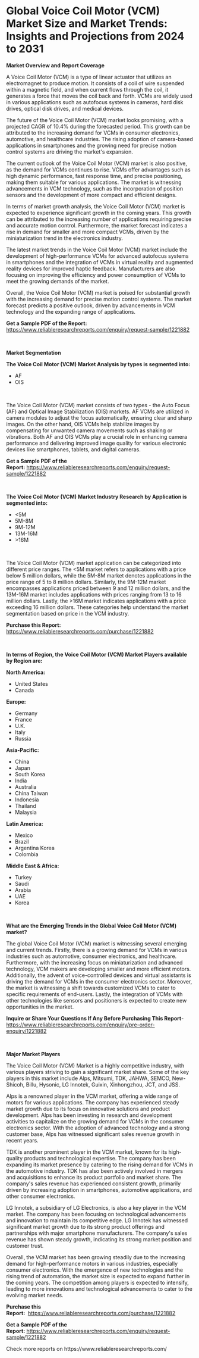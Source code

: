 <p><h1>Global Voice Coil Motor (VCM) Market Size and Market Trends: Insights and Projections from 2024 to 2031</h1></p><p><strong>Market Overview and Report Coverage</strong></p>
<p><p>A Voice Coil Motor (VCM) is a type of linear actuator that utilizes an electromagnet to produce motion. It consists of a coil of wire suspended within a magnetic field, and when current flows through the coil, it generates a force that moves the coil back and forth. VCMs are widely used in various applications such as autofocus systems in cameras, hard disk drives, optical disk drives, and medical devices.</p><p>The future of the Voice Coil Motor (VCM) market looks promising, with a projected CAGR of 10.4% during the forecasted period. This growth can be attributed to the increasing demand for VCMs in consumer electronics, automotive, and healthcare industries. The rising adoption of camera-based applications in smartphones and the growing need for precise motion control systems are driving the market's expansion.</p><p>The current outlook of the Voice Coil Motor (VCM) market is also positive, as the demand for VCMs continues to rise. VCMs offer advantages such as high dynamic performance, fast response time, and precise positioning, making them suitable for various applications. The market is witnessing advancements in VCM technology, such as the incorporation of position sensors and the development of more compact and efficient designs.</p><p>In terms of market growth analysis, the Voice Coil Motor (VCM) market is expected to experience significant growth in the coming years. This growth can be attributed to the increasing number of applications requiring precise and accurate motion control. Furthermore, the market forecast indicates a rise in demand for smaller and more compact VCMs, driven by the miniaturization trend in the electronics industry.</p><p>The latest market trends in the Voice Coil Motor (VCM) market include the development of high-performance VCMs for advanced autofocus systems in smartphones and the integration of VCMs in virtual reality and augmented reality devices for improved haptic feedback. Manufacturers are also focusing on improving the efficiency and power consumption of VCMs to meet the growing demands of the market.</p><p>Overall, the Voice Coil Motor (VCM) market is poised for substantial growth with the increasing demand for precise motion control systems. The market forecast predicts a positive outlook, driven by advancements in VCM technology and the expanding range of applications.</p></p>
<p><strong>Get a Sample PDF of the Report:</strong> <a href="https://www.reliableresearchreports.com/enquiry/request-sample/1221882">https://www.reliableresearchreports.com/enquiry/request-sample/1221882</a></p>
<p>&nbsp;</p>
<p><strong>Market Segmentation</strong></p>
<p><strong>The Voice Coil Motor (VCM) Market Analysis by types is segmented into:</strong></p>
<p><ul><li>AF</li><li>OIS</li></ul></p>
<p>&nbsp;</p>
<p><p>The Voice Coil Motor (VCM) market consists of two types - the Auto Focus (AF) and Optical Image Stabilization (OIS) markets. AF VCMs are utilized in camera modules to adjust the focus automatically, ensuring clear and sharp images. On the other hand, OIS VCMs help stabilize images by compensating for unwanted camera movements such as shaking or vibrations. Both AF and OIS VCMs play a crucial role in enhancing camera performance and delivering improved image quality for various electronic devices like smartphones, tablets, and digital cameras.</p></p>
<p><strong>Get a Sample PDF of the Report:</strong>&nbsp;<a href="https://www.reliableresearchreports.com/enquiry/request-sample/1221882">https://www.reliableresearchreports.com/enquiry/request-sample/1221882</a></p>
<p>&nbsp;</p>
<p><strong>The Voice Coil Motor (VCM) Market Industry Research by Application is segmented into:</strong></p>
<p><ul><li><5M</li><li>5M-8M</li><li>9M-12M</li><li>13M-16M</li><li>>16M</li></ul></p>
<p>&nbsp;</p>
<p><p>The Voice Coil Motor (VCM) market application can be categorized into different price ranges. The <5M market refers to applications with a price below 5 million dollars, while the 5M-8M market denotes applications in the price range of 5 to 8 million dollars. Similarly, the 9M-12M market encompasses applications priced between 9 and 12 million dollars, and the 13M-16M market includes applications with prices ranging from 13 to 16 million dollars. Lastly, the >16M market indicates applications with a price exceeding 16 million dollars. These categories help understand the market segmentation based on price in the VCM industry.</p></p>
<p><strong>Purchase this Report:</strong>&nbsp; <a href="https://www.reliableresearchreports.com/purchase/1221882">https://www.reliableresearchreports.com/purchase/1221882</a></p>
<p>&nbsp;</p>
<p><strong>In terms of Region, the Voice Coil Motor (VCM) Market Players available by Region are:</strong></p>
<p>
    <p> <strong> North America: </strong>
        <ul>
            <li>United States</li>
            <li>Canada</li>
        </ul>
        </p> 
    <p> <strong> Europe: </strong>
        <ul>
            <li>Germany</li>
            <li>France</li>
            <li>U.K.</li>
            <li>Italy</li>
            <li>Russia</li>
        </ul>
        </p> 
    <p> <strong> Asia-Pacific: </strong>
        <ul>
            <li>China</li>
            <li>Japan</li>
            <li>South Korea</li>
            <li>India</li>
            <li>Australia</li>
            <li>China Taiwan</li>
            <li>Indonesia</li>
            <li>Thailand</li>
            <li>Malaysia</li>
        </ul>
        </p> 
    <p> <strong> Latin America: </strong>
        <ul>
            <li>Mexico</li>
            <li>Brazil</li>
            <li>Argentina Korea</li>
            <li>Colombia</li>
        </ul>
        </p> 
    <p> <strong> Middle East & Africa: </strong>
        <ul>
            <li>Turkey</li>
            <li>Saudi</li>
            <li>Arabia</li>
            <li>UAE</li>
            <li>Korea</li>
        </ul>
    </p>
    </p>
<p>&nbsp;</p>
<p><strong>What are the Emerging Trends in the Global Voice Coil Motor (VCM) market?</strong></p>
<p><p>The global Voice Coil Motor (VCM) market is witnessing several emerging and current trends. Firstly, there is a growing demand for VCMs in various industries such as automotive, consumer electronics, and healthcare. Furthermore, with the increasing focus on miniaturization and advanced technology, VCM makers are developing smaller and more efficient motors. Additionally, the advent of voice-controlled devices and virtual assistants is driving the demand for VCMs in the consumer electronics sector. Moreover, the market is witnessing a shift towards customized VCMs to cater to specific requirements of end-users. Lastly, the integration of VCMs with other technologies like sensors and positioners is expected to create new opportunities in the market.</p></p>
<p><strong>Inquire or Share Your Questions If Any Before Purchasing This Report</strong>- <a href="https://www.reliableresearchreports.com/enquiry/pre-order-enquiry/1221882">https://www.reliableresearchreports.com/enquiry/pre-order-enquiry/1221882</a></p>
<p>&nbsp;</p>
<p><strong>Major Market Players</strong></p>
<p><p>The Voice Coil Motor (VCM) Market is a highly competitive industry, with various players striving to gain a significant market share. Some of the key players in this market include Alps, Mitsumi, TDK, JAHWA, SEMCO, New-Shicoh, Billu, Hysonic, LG Innotek, Guixin, Xinhongzhou, JCT, and JSS.</p><p>Alps is a renowned player in the VCM market, offering a wide range of motors for various applications. The company has experienced steady market growth due to its focus on innovative solutions and product development. Alps has been investing in research and development activities to capitalize on the growing demand for VCMs in the consumer electronics sector. With the adoption of advanced technology and a strong customer base, Alps has witnessed significant sales revenue growth in recent years.</p><p>TDK is another prominent player in the VCM market, known for its high-quality products and technological expertise. The company has been expanding its market presence by catering to the rising demand for VCMs in the automotive industry. TDK has also been actively involved in mergers and acquisitions to enhance its product portfolio and market share. The company's sales revenue has experienced consistent growth, primarily driven by increasing adoption in smartphones, automotive applications, and other consumer electronics.</p><p>LG Innotek, a subsidiary of LG Electronics, is also a key player in the VCM market. The company has been focusing on technological advancements and innovation to maintain its competitive edge. LG Innotek has witnessed significant market growth due to its strong product offerings and partnerships with major smartphone manufacturers. The company's sales revenue has shown steady growth, indicating its strong market position and customer trust.</p><p>Overall, the VCM market has been growing steadily due to the increasing demand for high-performance motors in various industries, especially consumer electronics. With the emergence of new technologies and the rising trend of automation, the market size is expected to expand further in the coming years. The competition among players is expected to intensify, leading to more innovations and technological advancements to cater to the evolving market needs.</p></p>
<p><strong>Purchase this Report:</strong>&nbsp;&nbsp;<a href="https://www.reliableresearchreports.com/purchase/1221882">https://www.reliableresearchreports.com/purchase/1221882</a></p>
<p></p>
<p><strong>Get a Sample PDF of the Report:</strong>&nbsp;<a href="https://www.reliableresearchreports.com/enquiry/request-sample/1221882">https://www.reliableresearchreports.com/enquiry/request-sample/1221882</a></p>
<p>Check more reports on https://www.reliableresearchreports.com/</p>